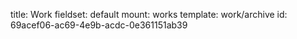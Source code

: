 title: Work
fieldset: default
mount: works
template: work/archive
id: 69acef06-ac69-4e9b-acdc-0e361151ab39
